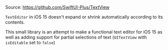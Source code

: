 Source: https://github.com/SwiftUI-Plus/TextView

`TextEditor` in iOS 15 doesn't expand or shrink automatically according to its contents.

This small library is an attempt to make a functional text editor for iOS 15 as well as adding support for partial selections of text (`UITextView` with `isEditable` set to `false`)
